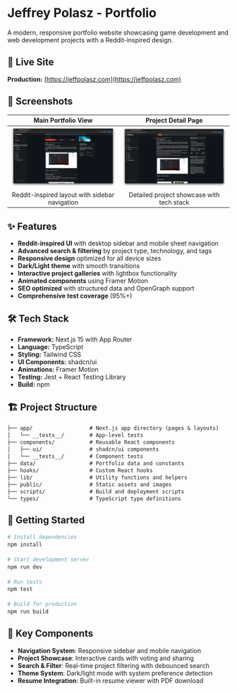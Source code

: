 # Jeffrey Polasz - Portfolio

A modern, responsive portfolio website showcasing game development and web development projects with a Reddit-inspired design.

## 🚀 Live Site

**Production:** [https://jeffpolasz.com](https://jeffpolasz.com)

## 📸 Screenshots

| Main Portfolio View | Project Detail Page |
|:---:|:---:|
| ![Main Portfolio](public/jeffrey-polasz-portfolio/Main.png) | ![Project Detail](public/jeffrey-polasz-portfolio/Post.png) |
| Reddit-inspired layout with sidebar navigation | Detailed project showcase with tech stack |

## ✨ Features

- **Reddit-inspired UI** with desktop sidebar and mobile sheet navigation
- **Advanced search & filtering** by project type, technology, and tags
- **Responsive design** optimized for all device sizes
- **Dark/Light theme** with smooth transitions
- **Interactive project galleries** with lightbox functionality
- **Animated components** using Framer Motion
- **SEO optimized** with structured data and OpenGraph support
- **Comprehensive test coverage** (95%+)

## 🛠️ Tech Stack

- **Framework:** Next.js 15 with App Router
- **Language:** TypeScript
- **Styling:** Tailwind CSS
- **UI Components:** shadcn/ui
- **Animations:** Framer Motion
- **Testing:** Jest + React Testing Library
- **Build:** npm

## 🏗️ Project Structure

```
├── app/                  # Next.js app directory (pages & layouts)
│   └── __tests__/        # App-level tests
├── components/           # Reusable React components
│   ├── ui/               # shadcn/ui components
│   └── __tests__/        # Component tests
├── data/                 # Portfolio data and constants
├── hooks/                # Custom React hooks
├── lib/                  # Utility functions and helpers
├── public/               # Static assets and images
├── scripts/              # Build and deployment scripts
└── types/                # TypeScript type definitions
```

## 🚀 Getting Started

```bash
# Install dependencies
npm install

# Start development server
npm run dev

# Run tests
npm test

# Build for production
npm run build
```

## 📱 Key Components

- **Navigation System**: Responsive sidebar and mobile navigation
- **Project Showcase**: Interactive cards with voting and sharing
- **Search & Filter**: Real-time project filtering with debounced search
- **Theme System**: Dark/light mode with system preference detection
- **Resume Integration**: Built-in resume viewer with PDF download
